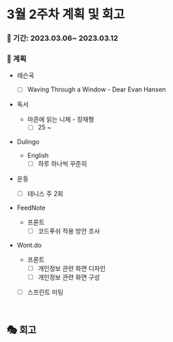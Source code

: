 # 3월 2주차 계획 및 회고

### 📆 기간: 2023.03.06~ 2023.03.12

### 📑 계획

- 레슨곡

  - [ ] Waving Through a Window - Dear Evan Hansen
- 독서
  - 마흔에 읽는 니체 - 장재형
    - [ ] 25 ~
- Dulingo
  - English
    - [ ] 하루 하나씩 꾸준히
- 운동
  - [ ] 테니스 주 2회
- FeedNote
  - 프론트
    - [ ] 코드푸쉬 적용 방안 조사
- Wont.do
  - 프론트
    - [ ] 개인정보 관련 화면 디자인
    - [ ] 개인정보 관련 화면 구성
    
  - [ ] 스프린트 미팅
  

<br/>

## 🎭 회고

